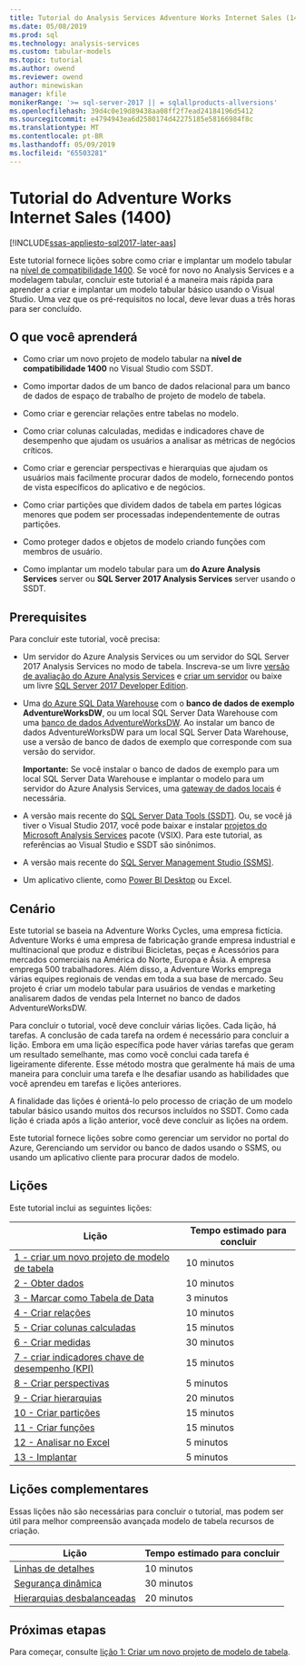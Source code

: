 ```yaml
---
title: Tutorial do Analysis Services Adventure Works Internet Sales (1400) | Microsoft Docs
ms.date: 05/08/2019
ms.prod: sql
ms.technology: analysis-services
ms.custom: tabular-models
ms.topic: tutorial
ms.author: owend
ms.reviewer: owend
author: minewiskan
manager: kfile
monikerRange: '>= sql-server-2017 || = sqlallproducts-allversions'
ms.openlocfilehash: 39d4c0e19d89438aa08ff2f7ead24184196d5412
ms.sourcegitcommit: e4794943ea6d2580174d42275185e58166984f8c
ms.translationtype: MT
ms.contentlocale: pt-BR
ms.lasthandoff: 05/09/2019
ms.locfileid: "65503281"
---
```

# <a name="adventure-works-internet-sales-tutorial-1400"></a>Tutorial do Adventure Works Internet Sales (1400)

[!INCLUDE[ssas-appliesto-sql2017-later-aas](../../includes/ssas-appliesto-sql2017-later-aas.md)]

Este tutorial fornece lições sobre como criar e implantar um modelo tabular na [nível de compatibilidade 1400](../tabular-models/compatibility-level-for-tabular-models-in-analysis-services.md). Se você for novo no Analysis Services e a modelagem tabular, concluir este tutorial é a maneira mais rápida para aprender a criar e implantar um modelo tabular básico usando o Visual Studio. Uma vez que os pré-requisitos no local, deve levar duas a três horas para ser concluído.  
  
## <a name="what-you-learn"></a>O que você aprenderá   
  
-   Como criar um novo projeto de modelo tabular na **nível de compatibilidade 1400** no Visual Studio com SSDT.
  
-   Como importar dados de um banco de dados relacional para um banco de dados de espaço de trabalho de projeto de modelo de tabela.  
  
-   Como criar e gerenciar relações entre tabelas no modelo.  
  
-   Como criar colunas calculadas, medidas e indicadores chave de desempenho que ajudam os usuários a analisar as métricas de negócios críticos.  
  
-   Como criar e gerenciar perspectivas e hierarquias que ajudam os usuários mais facilmente procurar dados de modelo, fornecendo pontos de vista específicos do aplicativo e de negócios.  
  
-   Como criar partições que dividem dados de tabela em partes lógicas menores que podem ser processadas independentemente de outras partições.  
  
-   Como proteger dados e objetos de modelo criando funções com membros de usuário.  
  
-   Como implantar um modelo tabular para um **do Azure Analysis Services** server ou **SQL Server 2017 Analysis Services** server usando o SSDT.  
  
## <a name="prerequisites"></a>Prerequisites  

Para concluir este tutorial, você precisa:  
  
-   Um servidor do Azure Analysis Services ou um servidor do SQL Server 2017 Analysis Services no modo de tabela. Inscreva-se um livre [versão de avaliação do Azure Analysis Services](https://azure.microsoft.com/services/analysis-services/) e [criar um servidor](https://docs.microsoft.com/azure/analysis-services/analysis-services-create-server) ou baixe um livre [SQL Server 2017 Developer Edition](https://www.microsoft.com/sql-server/sql-server-downloads).

-   Uma [do Azure SQL Data Warehouse](https://docs.microsoft.com/azure/sql-data-warehouse/create-data-warehouse-portal) com o **banco de dados de exemplo AdventureWorksDW**, ou um local SQL Server Data Warehouse com uma [banco de dados AdventureWorksDW](https://github.com/Microsoft/sql-server-samples/releases/tag/adventureworks). Ao instalar um banco de dados AdventureWorksDW para um local SQL Server Data Warehouse, use a versão de banco de dados de exemplo que corresponde com sua versão do servidor. 

    **Importante:** Se você instalar o banco de dados de exemplo para um local SQL Server Data Warehouse e implantar o modelo para um servidor do Azure Analysis Services, uma [gateway de dados locais](https://docs.microsoft.com/azure/analysis-services/analysis-services-gateway) é necessária.

-   A versão mais recente do [SQL Server Data Tools (SSDT)](https://msdn.microsoft.com/library/mt204009.aspx). Ou, se você já tiver o Visual Studio 2017, você pode baixar e instalar [projetos do Microsoft Analysis Services](https://marketplace.visualstudio.com/items?itemName=ProBITools.MicrosoftAnalysisServicesModelingProjects) pacote (VSIX). Para este tutorial, as referências ao Visual Studio e SSDT são sinônimos. 

-   A versão mais recente do [SQL Server Management Studio (SSMS)](https://docs.microsoft.com/sql/ssms/download-sql-server-management-studio-ssms).    

-   Um aplicativo cliente, como [Power BI Desktop](https://powerbi.microsoft.com/desktop/) ou Excel. 

## <a name="scenario"></a>Cenário  

Este tutorial se baseia na Adventure Works Cycles, uma empresa fictícia. Adventure Works é uma empresa de fabricação grande empresa industrial e multinacional que produz e distribui Bicicletas, peças e Acessórios para mercados comerciais na América do Norte, Europa e Ásia. A empresa emprega 500 trabalhadores. Além disso, a Adventure Works emprega várias equipes regionais de vendas em toda a sua base de mercado. Seu projeto é criar um modelo tabular para usuários de vendas e marketing analisarem dados de vendas pela Internet no banco de dados AdventureWorksDW.  
  
Para concluir o tutorial, você deve concluir várias lições. Cada lição, há tarefas. A conclusão de cada tarefa na ordem é necessário para concluir a lição. Embora em uma lição específica pode haver várias tarefas que geram um resultado semelhante, mas como você conclui cada tarefa é ligeiramente diferente. Esse método mostra que geralmente há mais de uma maneira para concluir uma tarefa e lhe desafiar usando as habilidades que você aprendeu em tarefas e lições anteriores.  
  
A finalidade das lições é orientá-lo pelo processo de criação de um modelo tabular básico usando muitos dos recursos incluídos no SSDT. Como cada lição é criada após a lição anterior, você deve concluir as lições na ordem.
  
Este tutorial fornece lições sobre como gerenciar um servidor no portal do Azure, Gerenciando um servidor ou banco de dados usando o SSMS, ou usando um aplicativo cliente para procurar dados de modelo. 


## <a name="lessons"></a>Lições  

Este tutorial inclui as seguintes lições:  
  
|Lição|Tempo estimado para concluir|  
|----------|------------------------------|  
|[1 - criar um novo projeto de modelo de tabela](../tutorial-tabular-1400/as-lesson-1-create-a-new-tabular-model-project.md)|10 minutos|  
|[2 - Obter dados](../tutorial-tabular-1400/as-lesson-2-get-data.md)|10 minutos|  
|[3 - Marcar como Tabela de Data](../tutorial-tabular-1400/as-lesson-3-mark-as-date-table.md)|3 minutos|  
|[4 - Criar relações](../tutorial-tabular-1400/as-lesson-4-create-relationships.md)|10 minutos|  
|[5 - Criar colunas calculadas](../tutorial-tabular-1400/as-lesson-5-create-calculated-columns.md)|15 minutos|
|[6 - Criar medidas](../tutorial-tabular-1400/as-lesson-6-create-measures.md)|30 minutos|  
|[7 - criar indicadores chave de desempenho (KPI)](../tutorial-tabular-1400/as-lesson-7-create-key-performance-indicators.md)|15 minutos|  
|[8 - Criar perspectivas](../tutorial-tabular-1400/as-lesson-8-create-perspectives.md)|5 minutos|  
|[9 - Criar hierarquias](../tutorial-tabular-1400/as-lesson-9-create-hierarchies.md)|20 minutos|  
|[10 - Criar partições](../tutorial-tabular-1400/as-lesson-10-create-partitions.md)|15 minutos|  
|[11 - Criar funções](../tutorial-tabular-1400/as-lesson-11-create-roles.md)|15 minutos|  
|[12 - Analisar no Excel](../tutorial-tabular-1400/as-lesson-12-analyze-in-excel.md)|5 minutos| 
|[13 - Implantar](../tutorial-tabular-1400/as-lesson-13-deploy.md)|5 minutos|  
  
## <a name="supplemental-lessons"></a>Lições complementares  

Essas lições não são necessárias para concluir o tutorial, mas podem ser útil para melhor compreensão avançada modelo de tabela recursos de criação.  
  
|Lição|Tempo estimado para concluir|  
|----------|------------------------------|  
|[Linhas de detalhes](../tutorial-tabular-1400/as-supplemental-lesson-detail-rows.md)|10 minutos|
|[Segurança dinâmica](../tutorial-tabular-1400/as-supplemental-lesson-dynamic-security.md)|30 minutos|
|[Hierarquias desbalanceadas](../tutorial-tabular-1400/as-supplemental-lesson-ragged-hierarchies.md)|20 minutos| 

  
## <a name="next-steps"></a>Próximas etapas  

Para começar, consulte [lição 1: Criar um novo projeto de modelo de tabela](../tutorial-tabular-1400/as-lesson-1-create-a-new-tabular-model-project.md).  
  
  
  

